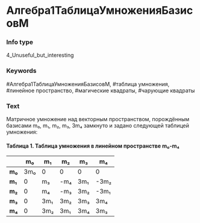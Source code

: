# Алгебра1ТаблицаУмноженияБазисовM
### Info type
4_Unuseful_but_interesting
### Keywords
#Алгебра1ТаблицаУмноженияБазисовM, #таблица умножения, #линейное пространство, #магические квадраты, #чарующие квадраты
### Text
Матричное умножение над векторным пространством, порождённым базисами m₀, m₁, m₂, m₃, 3m₄ замкнуто и задано следующей таблицей умножения:

#### Таблица 1. Таблица умножения в линейном пространстве m₀-m₄
|         | m₀   | m₁   | m₂   | m₃   | m₄   |
|---------|------|------|------|------|------|
| **m₀**  | 3m₀  | 0    | 0    | 0    | 0    |
| **m₁**  | 0    | m₃   | -m₄  | 3m₁  | -3m₂ |
| **m₂**  | 0    | m₄   | -m₃  | 3m₂  | -3m₁ |
| **m₃**  | 0    | 3m₁  | 3m₂  | 3m₃  | 3m₄  |
| **m₄**  | 0    | 3m₂  | 3m₁  | 3m₄  | 3m₃  |